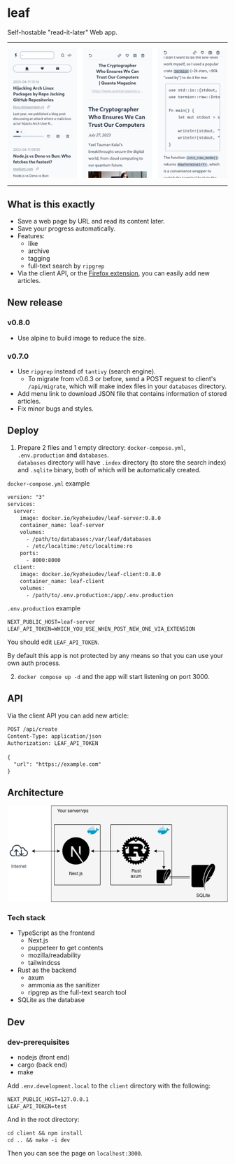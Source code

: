 <h1>leaf</h1>

Self-hostable "read-it-later" Web app.

<hr />

![screenshot](images/screenshot.png)

<hr />

## What is this exactly

- Save a web page by URL and read its content later.
- Save your progress automatically.
- Features:
  - like
  - archive
  - tagging
  - full-text search by `ripgrep`
- Via the client API, or the
  [Firefox extension](https://addons.mozilla.org/en-US/firefox/addon/leaf-extension/),
  you can easily add new articles.

## New release

### v0.8.0
- Use alpine to build image to reduce the size.

### v0.7.0
- Use `ripgrep` instead of `tantivy` (search engine).
  - To migrate from v0.6.3 or before, send a POST reguest to client's `/api/migrate`, which will make index files in your `databases` directory.
- Add menu link to download JSON file that contains information of stored articles.
- Fix minor bugs and styles.

## Deploy

1. Prepare 2 files and 1 empty directory: `docker-compose.yml`, `.env.production` and `databases`.  
`databases` directory will have `.index` directory (to store the search index) and `.sqlite` binary, both of which will be automatically created.

`docker-compose.yml` example
```
version: "3"
services:
  server:
    image: docker.io/kyoheiudev/leaf-server:0.8.0
    container_name: leaf-server
    volumes:
      - /path/to/databases:/var/leaf/databases
      - /etc/localtime:/etc/localtime:ro
    ports:
      - 8000:8000
  client:
    image: docker.io/kyoheiudev/leaf-client:0.8.0
    container_name: leaf-client
    volumes:
      - /path/to/.env.production:/app/.env.production
```

`.env.production` example
```
NEXT_PUBLIC_HOST=leaf-server
LEAF_API_TOKEN=WHICH_YOU_USE_WHEN_POST_NEW_ONE_VIA_EXTENSION
```

You should edit `LEAF_API_TOKEN`.

By default this app is not protected by any means so that you can use your own auth process.

2. `docker compose up -d` and the app will start listening on port 3000.

## API   
Via the client API you can add new article:

```http
POST /api/create
Content-Type: application/json
Authorization: LEAF_API_TOKEN

{
  "url": "https://example.com"
}
```

## Architecture

![diagram.png](images/architecture.png)

### Tech stack

- TypeScript as the frontend
  - Next.js
  - puppeteer to get contents
  - mozilla/readability
  - tailwindcss
- Rust as the backend
  - axum
  - ammonia as the sanitizer
  - ripgrep as the full-text search tool
- SQLite as the database

## Dev

### dev-prerequisites

- nodejs (front end)
- cargo (back end)
- make

Add `.env.development.local` to the `client` directory with the following:

```
NEXT_PUBLIC_HOST=127.0.0.1
LEAF_API_TOKEN=test
```

And in the root directory:

```
cd client && npm install
cd .. && make -i dev
```

Then you can see the page on `localhost:3000`.

